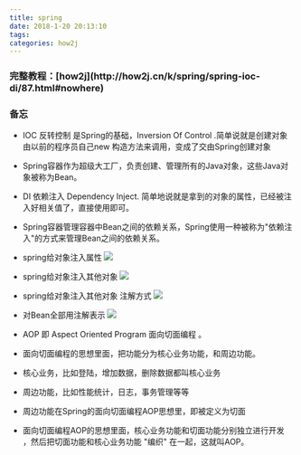 ```yaml
---
title: spring
date: 2018-1-20 20:13:10
tags:
categories: how2j
---
```


<h3>完整教程：[how2j](http://how2j.cn/k/spring/spring-ioc-di/87.html#nowhere)</h3>

<h3>备忘</h3>

- IOC 反转控制 是Spring的基础，Inversion Of Control .简单说就是创建对象由以前的程序员自己new 构造方法来调用，变成了交由Spring创建对象
- Spring容器作为超级大工厂，负责创建、管理所有的Java对象，这些Java对象被称为Bean。

- DI 依赖注入 Dependency Inject. 简单地说就是拿到的对象的属性，已经被注入好相关值了，直接使用即可。
- Spring容器管理容器中Bean之间的依赖关系，Spring使用一种被称为"依赖注入"的方式来管理Bean之间的依赖关系。

- spring给对象注入属性
![](http://oxz3x2njl.bkt.clouddn.com/2018-01-26_191800.png)

- spring给对象注入其他对象
![](http://oxz3x2njl.bkt.clouddn.com/2018-01-26_193305.png)

- spring给对象注入其他对象  注解方式
![](http://oxz3x2njl.bkt.clouddn.com/2018-01-26_194235.png)

- 对Bean全部用注解表示
![](http://oxz3x2njl.bkt.clouddn.com/2018-01-26_195052.png)

- AOP 即 Aspect Oriented Program 面向切面编程 。
- 面向切面编程的思想里面，把功能分为核心业务功能，和周边功能。
- 核心业务，比如登陆，增加数据，删除数据都叫核心业务
- 周边功能，比如性能统计，日志，事务管理等等
- 周边功能在Spring的面向切面编程AOP思想里，即被定义为切面
- 面向切面编程AOP的思想里面，核心业务功能和切面功能分别独立进行开发 ，然后把切面功能和核心业务功能 "编织" 在一起，这就叫AOP。
